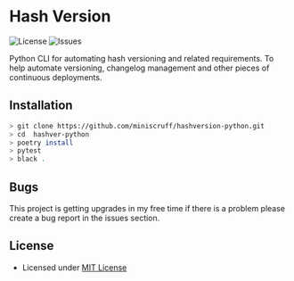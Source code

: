 # Hash Version

![License](https://img.shields.io/github/license/miniscruff/hashversion-python.svg)
![Issues](https://img.shields.io/github/issues/miniscruff/hashversion-python.svg)

Python CLI for automating hash versioning and related requirements.
To help automate versioning, changelog management and other pieces of continuous
deployments.

## Installation
```bash
> git clone https://github.com/miniscruff/hashversion-python.git
> cd  hashver-python
> poetry install
> pytest
> black .
```

## Bugs

This project is getting upgrades in my free time if there is a problem please create a bug report in the issues section.

## License

- Licensed under [MIT License](https://github.com/miniscruff/hashversion-python/blob/master/LICENSE)

